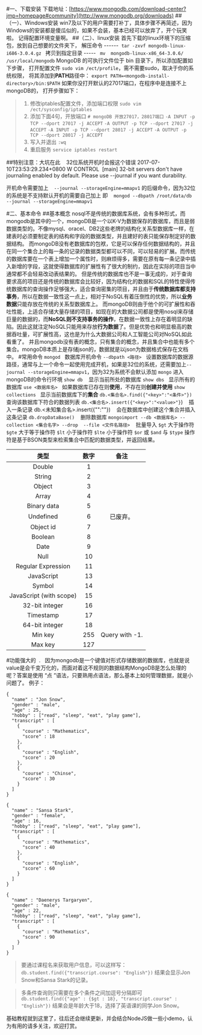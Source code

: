 #一、下载安装
下载地址：[https://www.mongodb.com/download-center?jmp=homepage#community](http://www.mongodb.org/downloads)
##（一）、Windows安装
win7及以下的用户需要打补丁，具体步骤不再简述，因为Windows的安装都是傻瓜似的，如果不会装，基本已经可以放弃了，开个玩笑啦。
记得配置环境变量啊。
##（二）、linux安装
首先下载的linux环境下的压缩包，放到自己想要的文件夹下，
解压命令 ------  `tar -zxvf mongodb-linux-i686-3.0.4.gz `
拷贝到指定目录 ----- ` mv  mongodb-linux-x86_64-3.0.6/ /usr/local/mongodb`
MongoDB 的可执行文件位于 bin 目录下，所以添加配置如下步骤，
打开配置文件 `sudo vim /ect/profile`，需不需要sudo，取决于你的系统权限，
将其添加到**PATH**路径中：
`export PATH=<mongodb-install-directory>/bin:$PATH`
如果你没打开默认的27017端口，在程序中是连接不上mongoDB的，
打开步骤如下：
>1. 修改iptables配置文件，添加端口权限
  `sudo vim /ect/sysconfig/iptables`
>2. 添加下面4句，开放端口
  `# mongoDB 开放27017，28017端口`
  `-A INPUT -p TCP --dport 27017 -j ACCEPT`
  `-A OUTPUT -p TCP --dport 27017 -j ACCEPT`
  `-A INPUT -p TCP --dport 28017 -j ACCEPT`
  `-A OUTPUT -p TCP --dport 28017 -j ACCEPT`
>3. 写入并退出   `:wq `
>4. 重启服务 `service iptables restart`

##特别注意：大坑在此   
32位系统开机时会报这个错误
2017-07-10T23:53:29.234+0800 W CONTROL  [main] 32-bit servers  don't have journaling enabled by default. Please use --journal if you want  durability.

开机命令需要加上  ` --journal --storageEngine=mmapv1` 的后缀命令，因为32位的系统是不支持默认开机的需要自己加上
即   
 `mongod --dbpath /root/data/db --journal --storageEngine=mmapv1`

#二、基本命令
##基本概念
  nosql不是传统的数据库系统，会有多种形式，而mongodb是其中的一个，mongoDB是一个以K-V为数据保存的数据库，而且是弱数据类型的。不像mysql、oracel、DB2这些老牌的结构化关系型数据库一样，在建表时必须要制定表的结构和字段的数据类型，并且建好的表只能保存制定好的数据结构。
  而mongoDB没有老数据库的包袱，它是可以保存任何数据结构的，并且在同一个集合上的每一条的记录的数据类型都可以不同，可以轻易的扩展。而传统的数据库要在一个表上增加一个属性时，则麻烦得多，需要在原有每一条记录中插入新增的字段，这就使得数据库的扩展性有了很大的制约，因此在实际的项目当中通常都不会轻易改动表结果的。
  但是传统的数据库也不是一事无成的，对于查询要求高的项目还是传统的数据库会比较好，因为结构化的数据和SQL的特性使得传统数据库的查询操作足够强大，适合查询密集的项目，并且由于**传统数据库都支持事务**，所以在数据一致性这一点上，相对于NoSQL有着压倒性的优势，所以**业务数据**只能存放在传统的关系型数据库上。
  而mongoDB则由于他个的可扩展性和吞吐性能，上适合存储大量存储的项目，如现在的大数据公司都是使用nosql来存储巨量的数据的，而**NoSQL则不支持事务的操作**，在数据一致性上存在着明显的缺陷。因此这就注定NoSQL只能用来存放**行为数据**了。但是优势也和明显极高的数据吞吐量，可扩展性高，这也是为什么大数据公司和人工智能公司对NoSQL如此看重了。
  并且mongodb没有表的概念，只有集合的概念，并且集合中也能有多个集合。mongoDB本质上是存储json的，数据就是以json为数据格式保存在文档中。
#常用命令
`mongod`   数据库开机命令
`--dbpath <路径>`   设置数据库的数据源路径，通常与上一个命令一起使用完成开机，如果是32位的系统，还需要加上`--journal --storageEngine=mmapv1`，因为32为系统不会默认添加
`mongo`    进入mongoDB的命令行环境
`show db`    显示当前所处的数据库
`show dbs`   显示所有的数据库
`use <数据库名>`   如果数据库已存在则**使用**，不存在则**创建并使用**
`show collections`   显示当前数据库下的**集合**
`db.<集合名>.find({"<key>":"<条件>"}) `   查询该数据库下符合的数据列表
`db.<集合名>.insert({"<key>":"<value>"}`)    插入一条记录
db.<未知集合名>.insert({"<key>":"<value>"})    会在数据库中创建这个集合并插入这条记录
`db.dropDataBase()`    删除数据库
`mongoimport --db <数据库名> --collection <集合名字> --drop  --file <文件名路径>`    批量导入
`$gt`   大于操作符
`$gte`    大于等于操作符
`$lt`   小于操作符
`$lte`   小于操作符
`$or`   或
`$and`  与
`$type`    操作符是基于BSON类型来检索集合中匹配的数据类型，并返回结果。

 | 类型 | 数字 | 备注 | 
 | :--------: | :--------: | :--: |
 | Double | 1 |  |
 | String | 2 |  |	 
 |Object | 3 |	|
 |Array	| 4 |  |	 
|Binary data | 5|	|
|Undefined|	6|	已废弃。|
|Object id |	7	 | |
|Boolean	|8	 | |
|Date	|9|	 |
|Null	|10|	|
|Regular Expression|	11| |
|JavaScript|13| |
|Symbol	|14| |
|JavaScript (with scope)	|15	 | |
|32-bit integer	|16	| |
|Timestamp	|17|	 |
|64-bit integer	|18|	|
|Min key	|255	|Query with -1.|
|Max key	|127|	| 




#功能强大的  .  
因为mongodb是一个键值对形式存储数据的数据库，也就是说value是会千变万化的，而面对着这不规则的数据结构MongoDB是怎么处理的呢？答案是使用 “点 ”语法，只要熟用点语法，那么基本上如何管理数据，就是小问题了。
例子：
```
{
  "name" : "Jon Snow",
  "gender" : "male",
  "age" : 25,
  "hobby" : ["read", "sleep", "eat", "play game"],
  "transcript" : [
    {
      "course" : "Mathematics",
      "score" : 18
    },
    {
      "course" : "English",
      "score" : 20
    },
    {
      "course" : "Chinse",
      "score" : 30
    }
  ]
}

{
  "name" : "Sansa Stark",
  "gender" : "female",
  "age" : 16,
  "hobby" : ["read", "sleep", "eat", "play game"],
  "transcript" : [
    {
      "course" : "Mathematics",
      "score" : 40
    },
    {
      "course" : "English",
      "score" : 60
    }
  ]
}

{
  "name" : "Daenerys Targaryen",
  "gender" : "male",
  "age" : 22,
  "hobby" : ["read", "sleep", "eat", "play game"],
  "transcript" : [
    {
      "course" : "Mathematics",
      "score" : 90
    }
  ]
}
```
>要通过课程名来获取用户信息，可以这样写：
`db.student.find({"transcript.course": "English"})`
结果会显示Jon Snow和Sansa Stark的记录。

>多条件查询则只需要在多个条件之间加逗号分隔即可
`db.student.find({"age" : {$gt : 18}, "transcript.course" : "English"})`
>结果会是年龄大于18，选择了英语课的同学Jon Snow。


基础教程就到这里了，往后还会继续更新，并会结合NodeJS做一些小demo，认为有用的请多关注，欢迎打赏。







